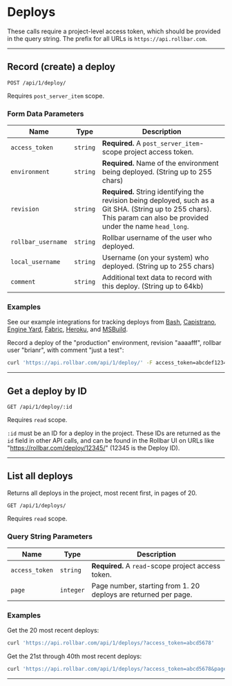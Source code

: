 # Deploys

These calls require a project-level access token, which should be provided in the query string.
The prefix for all URLs is `https://api.rollbar.com`.

---

## Record (create) a deploy

    POST /api/1/deploy/

Requires `post_server_item` scope.

### Form Data Parameters

Name | Type | Description
-----|------|-------------
`access_token`|`string`|**Required.** A `post_server_item`-scope project access token.
`environment`|`string`|**Required.** Name of the environment being deployed. (String up to 255 chars)
`revision`|`string`|**Required.** String identifying the revision being deployed, such as a Git SHA. (String up to 255 chars). This param can also be provided under the name `head_long`.
`rollbar_username`|`string`|Rollbar username of the user who deployed.
`local_username`|`string`|Username (on your system) who deployed. (String up to 255 chars)
`comment`|`string`|Additional text data to record with this deploy. (String up to 64kb)

### Examples

See our example integrations for tracking deploys from
[Bash](https://rollbar.com/docs/deploys/bash/),
[Capistrano](https://rollbar.com/docs/deploys/capistrano/),
[Engine Yard](https://rollbar.com/docs/deploys/engineyard/),
[Fabric](https://rollbar.com/docs/deploys/fabric/),
[Heroku](https://rollbar.com/docs/deploys/heroku/), and
[MSBuild](https://rollbar.com/docs/deploys/msbuild/).

Record a deploy of the "production" environment, revision "aaaafff", rollbar user "brianr", with
comment "just a test":

```bash
curl 'https://api.rollbar.com/api/1/deploy/' -F access_token=abcdef1234 -F environment=production -F revision=aaaafff -F rollbar_username=brianr -F comment="just a test"
```


---

## Get a deploy by ID

    GET /api/1/deploy/:id

Requires `read` scope.

`:id` must be an ID for a deploy in the project. These IDs are returned as the `id` field in other
API calls, and can be found in the Rollbar UI on URLs like "https://rollbar.com/deploy/12345/"
(12345 is the Deploy ID).


---

## List all deploys

Returns all deploys in the project, most recent first, in pages of 20.

    GET /api/1/deploys/

Requires `read` scope.


### Query String Parameters

Name | Type | Description
-----|------|-------------
`access_token`|`string`|**Required.** A `read`-scope project access token.
`page`|`integer`|Page number, starting from 1. 20 deploys are returned per page.

### Examples

Get the 20 most recent deploys:

```bash
curl 'https://api.rollbar.com/api/1/deploys/?access_token=abcd5678'
```

Get the 21st through 40th most recent deploys:

```bash
curl 'https://api.rollbar.com/api/1/deploys/?access_token=abcd5678&page=2'
```


-----
